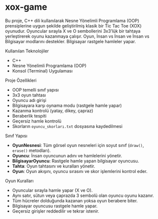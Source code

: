 # xox-game

Bu proje, C++ dili kullanılarak Nesne Yönelimli Programlama (OOP) prensiplerine uygun şekilde geliştirilmiş klasik bir Tic Tac Toe (XOX) oyunudur. Oyuncular sırayla X ve O sembollerini 3x3’lük bir tahtaya yerleştirerek oyunu kazanmaya çalışır. Oyun, İnsan vs İnsan ve İnsan vs Bilgisayar modlarını destekler. Bilgisayar rastgele hamleler yapar.

 Kullanılan Teknolojiler
- C++
- Nesne Yönelimli Programlama (OOP)
- Konsol (Terminal) Uygulaması

 Proje Özellikleri
- OOP temelli sınıf yapısı  
- 3x3 oyun tahtası  
- Oyuncu adı girişi  
- Bilgisayara karşı oynama modu (rastgele hamle yapar)  
- Kazanma kontrolü (yatay, dikey, çapraz)  
- Beraberlik tespiti  
- Geçersiz hamle kontrolü  
- Skorların `oyuncu_skorları.txt` dosyasına kaydedilmesi

 Sınıf Yapısı
- **OyunNesnesi**: Tüm görsel oyun nesneleri için soyut sınıf (`draw()`, `erase()` metodları).  
- **Oyuncu**: İnsan oyuncunun adını ve hamlelerini yönetir.  
- **BilgisayarOyuncu**: Rastgele hamle yapan bilgisayar oyuncusu.  
- **Tahta**: Oyun tahtasını ve kuralları yönetir.  
- **Oyun**: Oyun akışını, oyuncu sırasını ve skor işlemlerini kontrol eder.

 Oyun Kuralları
- Oyuncular sırayla hamle yapar (X ve O).  
- Aynı satır, sütun veya çaprazda 3 sembolü olan oyuncu oyunu kazanır.  
- Tüm hücreler dolduğunda kazanan yoksa oyun berabere biter.  
- Bilgisayar oyuncusu rastgele hamle yapar.  
- Geçersiz girişler reddedilir ve tekrar istenir.
